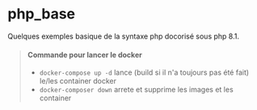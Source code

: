 # php_base

Quelques exemples basique de la syntaxe php docorisé sous php 8.1.

> #### Commande pour lancer le docker 
>
> - `docker-compose up -d` lance (build si il n'a toujours pas été fait) le/les container docker
> - `docker-composer down` arrete et supprime les images et les container
> 
